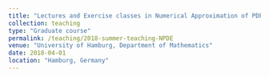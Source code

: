 ```yaml
---
title: "Lectures and Exercise classes in Numerical Approximation of PDEs by Finite Difference and Finite Volume Methods"
collection: teaching
type: "Graduate course"
permalink: /teaching/2018-summer-teaching-NPDE
venue: "University of Hamburg, Department of Mathematics"
date: 2018-04-01 
location: "Hamburg, Germany"
---
```

